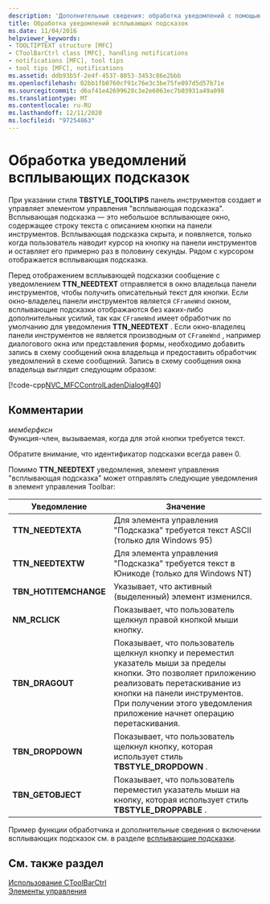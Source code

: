 ```yaml
---
description: 'Дополнительные сведения: обработка уведомлений с помощью всплывающих подсказок'
title: Обработка уведомлений всплывающих подсказок
ms.date: 11/04/2016
helpviewer_keywords:
- TOOLTIPTEXT structure [MFC]
- CToolBarCtrl class [MFC], handling notifications
- notifications [MFC], tool tips
- tool tips [MFC], notifications
ms.assetid: ddb93b5f-2e4f-4537-8053-3453c86e2bbb
ms.openlocfilehash: 02bb1fb0760cf91c76e3c3be75fe097d5d57b71e
ms.sourcegitcommit: d6af41e42699628c3e2e6063ec7b03931a49a098
ms.translationtype: MT
ms.contentlocale: ru-RU
ms.lasthandoff: 12/11/2020
ms.locfileid: "97254863"
---
```

# <a name="handling-tool-tip-notifications"></a>Обработка уведомлений всплывающих подсказок

При указании стиля **TBSTYLE_TOOLTIPS** панель инструментов создает и управляет элементом управления "всплывающая подсказка". Всплывающая подсказка — это небольшое всплывающее окно, содержащее строку текста с описанием кнопки на панели инструментов. Всплывающая подсказка скрыта, и появляется, только когда пользователь наводит курсор на кнопку на панели инструментов и оставляет его примерно раз в половину секунды. Рядом с курсором отображается всплывающая подсказка.

Перед отображением всплывающей подсказки сообщение с уведомлением **TTN_NEEDTEXT** отправляется в окно владельца панели инструментов, чтобы получить описательный текст для кнопки. Если окно-владелец панели инструментов является `CFrameWnd` окном, всплывающие подсказки отображаются без каких-либо дополнительных усилий, так как `CFrameWnd` имеет обработчик по умолчанию для уведомления **TTN_NEEDTEXT** . Если окно-владелец панели инструментов не является производным от `CFrameWnd` , например диалогового окна или представления формы, необходимо добавить запись в схему сообщений окна владельца и предоставить обработчик уведомлений в схеме сообщений. Запись в схему сообщения окна владельца выглядит следующим образом:

[!code-cpp[NVC_MFCControlLadenDialog#40](codesnippet/cpp/handling-tool-tip-notifications_1.cpp)]

## <a name="remarks"></a>Комментарии

*мемберфксн*<br/>
Функция-член, вызываемая, когда для этой кнопки требуется текст.

Обратите внимание, что идентификатор подсказки всегда равен 0.

Помимо **TTN_NEEDTEXT** уведомления, элемент управления "всплывающая подсказка" может отправлять следующие уведомления в элемент управления Toolbar:

|Уведомление|Значение|
|------------------|-------------|
|**TTN_NEEDTEXTA**|Для элемента управления "Подсказка" требуется текст ASCII (только для Windows 95)|
|**TTN_NEEDTEXTW**|Для элемента управления "Подсказка" требуется текст в Юникоде (только для Windows NT)|
|**TBN_HOTITEMCHANGE**|Указывает, что активный (выделенный) элемент изменился.|
|**NM_RCLICK**|Показывает, что пользователь щелкнул правой кнопкой мыши кнопку.|
|**TBN_DRAGOUT**|Показывает, что пользователь щелкнул кнопку и переместил указатель мыши за пределы кнопки. Это позволяет приложению реализовать перетаскивание из кнопки на панели инструментов. При получении этого уведомления приложение начнет операцию перетаскивания.|
|**TBN_DROPDOWN**|Показывает, что пользователь щелкнул кнопку, которая использует стиль **TBSTYLE_DROPDOWN** .|
|**TBN_GETOBJECT**|Показывает, что пользователь переместил указатель мыши на кнопку, которая использует стиль **TBSTYLE_DROPPABLE** .|

Пример функции обработчика и дополнительные сведения о включении всплывающих подсказок см. в разделе [всплывающие подсказки](tool-tips-in-windows-not-derived-from-cframewnd.md).

## <a name="see-also"></a>См. также раздел

[Использование CToolBarCtrl](using-ctoolbarctrl.md)<br/>
[Элементы управления](controls-mfc.md)
